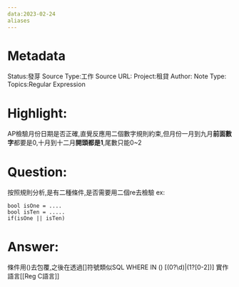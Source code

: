 ```yaml
---
data:2023-02-24
aliases
---
```

# Metadata
Status:發芽
Source Type:工作
Source URL:
Project:租貸
Author:
Note Type:
Topics:Regular Expression

# Highlight:
AP檢驗月份日期是否正確,直覺反應用二個數字規則約束,但月份一月到九月**前面數字**都要是0,十月到十二月**開頭都是1**,尾數只能0~2
# Question:
按照規則分析,是有二種條件,是否需要用二個re去檢驗
ex:
```
bool isOne = ....
bool isTen = .....
if(isOne || isTen)
```
# Answer:
條件用()去包覆,之後在透過[]符號類似SQL WHERE IN ()
[(0?\d)|(1?[0-2])]
實作語言[[Reg C語言]]
